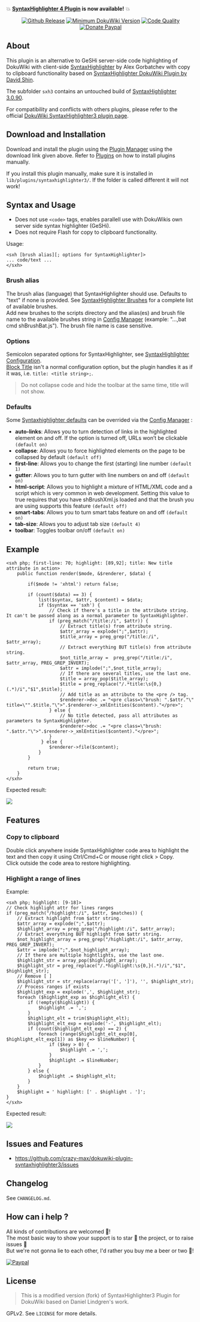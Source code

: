 :boom: **[SyntaxHighlighter 4 Plugin](https://github.com/crazy-max/dokuwiki-plugin-syntaxhighlighter4) is now available!** :boom:

<p align="center">
  <a href="https://github.com/crazy-max/dokuwiki-plugin-syntaxhighlighter3/releases"><img src="https://img.shields.io/github/release/crazy-max/dokuwiki-plugin-syntaxhighlighter3.svg?style=flat-square" alt="Github Release"></a>
  <a href="https://www.dokuwiki.org/releasenames"><img src="https://img.shields.io/badge/dokuwiki-%3E%3D%20Ponder%20Stibbons-yellow.svg?style=flat-square" alt="Minimum DokuWiki Version"></a>
  <a href="https://www.codacy.com/app/crazy-max/dokuwiki-plugin-syntaxhighlighter3"><img src="https://img.shields.io/codacy/grade/9901ac6898434b05a75b5d9bfcd81029.svg?style=flat-square" alt="Code Quality"></a>
  <a href="https://www.paypal.com/cgi-bin/webscr?cmd=_s-xclick&hosted_button_id=NMMSKWE5DPNFU"><img src="https://img.shields.io/badge/donate-paypal-blue.svg?style=flat-square" alt="Donate Paypal"></a>
</p>

## About

This plugin is an alternative to GeSHi server-side code highlighting of DokuWiki with client-side [SyntaxHighlighter](http://alexgorbatchev.com/wiki/SyntaxHighlighter) by Alex Gorbatchev with copy to clipboard functionality based on [SyntaxHighlighter DokuWiki Plugin by David Shin](https://www.dokuwiki.org/plugin:syntaxhighlighter2).<br />

The subfolder `sxh3` contains an untouched build of [SyntaxHighlighter 3.0.90](https://github.com/syntaxhighlighter/syntaxhighlighter/releases/tag/v3.0.90).<br />

For compatibility and conflicts with others plugins, please refer to the official [DokuWiki SyntaxHighlighter3 plugin page](http://www.dokuwiki.org/plugin:syntaxhighlighter3). 

## Download and Installation

Download and install the plugin using the [Plugin Manager](https://www.dokuwiki.org/plugin:plugin) using the download link given above. Refer to [Plugins](https://www.dokuwiki.org/plugins) on how to install plugins manually.<br />

If you install this plugin manually, make sure it is installed in `lib/plugins/syntaxhighlighter3/`. If the folder is called different it will not work!

## Syntax and Usage

* Does not use `<code>` tags, enables parallell use with DokuWikis own server side syntax highlighter (GeSHi).
* Does not require Flash for copy to clipboard functionality.

Usage:
```
<sxh [brush alias][; options for SyntaxHighlighter]>
... code/text ...
</sxh>
```

### Brush alias

The brush alias (language) that SyntaxHighlighter should use. Defaults to "text" if none is provided. See [SyntaxHighlighter Brushes](http://alexgorbatchev.com/SyntaxHighlighter/manual/brushes/) for a complete list of available brushes.<br />
Add new brushes to the scripts directory and the alias(es) and brush file name to the available brushes string in [Config Manager](https://www.dokuwiki.org/plugin:config) (example: "...,bat cmd shBrushBat.js"). The brush file name is case sensitive.

### Options

Semicolon separated options for SyntaxHighlighter, see [SyntaxHighlighter Configuration](http://alexgorbatchev.com/SyntaxHighlighter/manual/configuration/).<br />
[Block Title](http://alexgorbatchev.com/SyntaxHighlighter/whatsnew.html#blocktitle) isn't a normal configuration option, but the plugin handles it as if it was, i.e. `title: <title string>;`.

> Do not collapse code and hide the toolbar at the same time, title will not show.

### Defaults

Some [Syntaxhighlighter defaults](http://alexgorbatchev.com/SyntaxHighlighter/manual/configuration/#syntaxhighlighterdefaults) can be overrided via the [Config Manager](https://www.dokuwiki.org/plugin:config) :
* **auto-links**: Allows you to turn detection of links in the highlighted element on and off. If the option is turned off, URLs won’t be clickable `(default on)`
* **collapse**: Allows you to force highlighted elements on the page to be collapsed by default `(default off)`
* **first-line**: Allows you to change the first (starting) line number `(default 1)`
* **gutter**: Allows you to turn gutter with line numbers on and off `(default on)`
* **html-script**: Allows you to highlight a mixture of HTML/XML code and a script which is very common in web development. Setting this value to true requires that you have shBrushXml.js loaded and that the brush you are using supports this feature `(default off)`
* **smart-tabs**: Allows you to turn smart tabs feature on and off `(default on)`
* **tab-size**: Allows you to adjust tab size `(default 4)`
* **toolbar**: Toggles toolbar on/off `(default on)`

## Example

```
<sxh php; first-line: 70; highlight: [89,92]; title: New title attribute in action>
    public function render($mode, &$renderer, $data) {
 
        if($mode != 'xhtml') return false;
 
        if (count($data) == 3) {
            list($syntax, $attr, $content) = $data;
            if ($syntax == 'sxh') {
                // Check if there's a title in the attribute string. It can't be passed along as a normal parameter to SyntaxHighlighter.
                if (preg_match("/title:/i", $attr)) {
                    // Extract title(s) from attribute string.
                    $attr_array = explode(";",$attr);
                    $title_array = preg_grep("/title:/i", $attr_array);
                    // Extract everything BUT title(s) from attribute string.
                    $not_title_array =  preg_grep("/title:/i", $attr_array, PREG_GREP_INVERT);
                    $attr = implode(";",$not_title_array);
                    // If there are several titles, use the last one.
                    $title = array_pop($title_array);
                    $title = preg_replace("/.*title:\s{0,}(.*)/i","$1",$title);
                    // Add title as an attribute to the <pre /> tag.
                    $renderer->doc .= "<pre class=\"brush: ".$attr."\" title=\"".$title."\">".$renderer->_xmlEntities($content)."</pre>";
                } else {
                    // No title detected, pass all attributes as parameters to SyntaxHighlighter.
                    $renderer->doc .= "<pre class=\"brush: ".$attr."\">".$renderer->_xmlEntities($content)."</pre>";
                }
             } else {
                $renderer->file($content);
            }
        }
 
        return true;
    }
</sxh>
```

Expected result:

![](.res/expected.png)

## Features

### Copy to clipboard

Double click anywhere inside SyntaxHighlighter code area to highlight the text and then copy it using Ctrl/Cmd+C or mouse right click > Copy.<br />
Click outside the code area to restore highlighting.

### Highlight a range of lines

Example:

```
<sxh php; highlight: [9-18]>
// Check highlight attr for lines ranges
if (preg_match("/highlight:/i", $attr, $matches)) {
    // Extract highlight from $attr string.
    $attr_array = explode(";",$attr);
    $highlight_array = preg_grep("/highlight:/i", $attr_array);
    // Extract everything BUT highlight from $attr string.
    $not_highlight_array = preg_grep("/highlight:/i", $attr_array, PREG_GREP_INVERT);
    $attr = implode(";",$not_highlight_array);
    // If there are multiple hightlights, use the last one.
    $highlight_str = array_pop($highlight_array);
    $highlight_str = preg_replace("/.*highlight:\s{0,}(.*)/i","$1", $highlight_str);
    // Remove [ ]
    $highlight_str = str_replace(array('[', ']'), '', $highlight_str);
    // Process ranges if exists
    $highlight_exp = explode(',', $highlight_str);
    foreach ($highlight_exp as $highlight_elt) {
        if (!empty($highlight)) {
            $highlight .= ',';
        }
        $highlight_elt = trim($highlight_elt);
        $highlight_elt_exp = explode('-', $highlight_elt);
        if (count($highlight_elt_exp) == 2) {
            foreach (range($highlight_elt_exp[0], $highlight_elt_exp[1]) as $key => $lineNumber) {
                if ($key > 0) {
                    $highlight .= ',';
                }
                $highlight .= $lineNumber;
            }
        } else {
            $highlight .= $highlight_elt;
        }
    }
    $highlight = ' highlight: [' . $highlight . ']';
}
</sxh>
```

Expected result:

![](.res/highlight-range.png)

## Issues and Features

* https://github.com/crazy-max/dokuwiki-plugin-syntaxhighlighter3/issues

## Changelog

See `CHANGELOG.md`.

## How can i help ?

All kinds of contributions are welcomed :raised_hands:!<br />
The most basic way to show your support is to star :star2: the project, or to raise issues :speech_balloon:<br />
But we're not gonna lie to each other, I'd rather you buy me a beer or two :beers:!

[![Paypal](.res/paypal-donate.png)](https://www.paypal.com/cgi-bin/webscr?cmd=_s-xclick&hosted_button_id=NMMSKWE5DPNFU)

## License

> This is a modified version (fork) of SyntaxHighlighter3 Plugin for DokuWiki based on Daniel Lindgren's work.

GPLv2. See `LICENSE` for more details.
